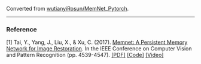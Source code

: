 Converted from [wutianyiRosun/MemNet_Pytorch](https://github.com/wutianyiRosun/MemNet_Pytorch/tree/1c53dbe754da8cc9571a2057a71bd816a87cac79).

---

### Reference
[1] Tai, Y., Yang, J., Liu, X., & Xu, C. (2017). [Memnet: A Persistent Memory Network for Image Restoration](https://ieeexplore.ieee.org/document/8237748/). In the IEEE Conference on Computer Vision and Pattern Recognition (pp. 4539-4547). [[PDF]](http://cvlab.cse.msu.edu/pdfs/Image_Restoration%20using_Persistent_Memory_Network.pdf) [[Code]](https://github.com/tyshiwo/MemNet) [[Video]](https://www.youtube.com/watch?v=_Ny-nv6J2rM)
